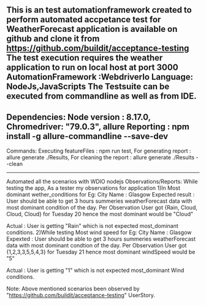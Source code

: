 This is an test automationframework created to perform automated accpetance test for WeatherForecast application is available on github and clone it from https://github.com/buildit/acceptance-testing The test execution requires the weather application to run on local host at port 3000
AutomationFramework :WebdriverIo
Language: NodeJs,JavaScripts
The Testsuite can be executed from commandline as well as from IDE. 
----------------------------------
Dependencies: 
Node version : 8.17.0,
Chromedriver: "79.0.3",
allure Reporting : npm install -g allure-commandline --save-dev
---------------------------------
Commands:
Executing featureFiles : npm run test,
For generating report : allure generate ./Results,
For cleaning the report : allure generate ./Results --clean

----------------------------------------------------------------
Automated all the scenarios with WDIO nodejs
Observations/Reports:
While testing the app, As a tester my observations for application
1)In Most dominant wether_conditions 
for Eg:
City Name : Glasgow
Expected result : User should be able to get 3 hours summeries weatherForecast data with most dominant condition of the day.
          Per Observation User got {Rain, Cloud, Cloud, Cloud} for Tuesday 20 hence the most dominant would be "Cloud"
          
Actual : User is getting "Rain" which is not expected most_dominant conditions.
2)While testing Most wind speed 
for Eg:
City Name : Glasgow
Expexted : User should be able to get 3 hours summeries weatherForecast data with most dominant condtion of the day.
          Per Observation User got {1,2,3,3,5,5,4,3} for Tuesday 21 hence most dominant windSpeed would be "5"
          
Actual : User is getting "1" which is not expected most_dominant Wind conditions.
    
Note: Above mentioned scenarios been observed by "https://github.com/buildit/acceptance-testing" UserStory.

